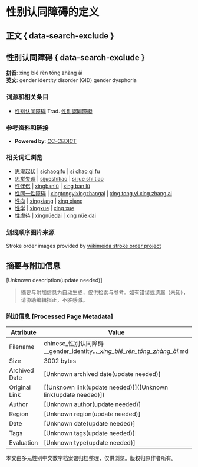 # 性别认同障碍的定义

## 正文 { data-search-exclude }


## 性别认同障碍 { data-search-exclude }

**拼音**: xìng bié rèn tóng zhàng ài  
**英文**: gender identity disorder (GID) gender dysphoria

### 词源和相关条目

-   [性](?define=性)[别](?define=别)[认](?define=认)[同](?define=同)[障](?define=障)[碍](?define=碍) Trad. [性](?define=性)[別](?define=別)[認](?define=認)[同](?define=同)[障](?define=障)[礙](?define=礙)

### 参考资料和链接

- **Powered by**: [CC-CEDICT](http://cc-cedict.org/)

### 相关词汇浏览

-   [思潮起伏](https://chinese.yabla.com/chinese-english-pinyin-dictionary.php?define=思潮起伏) | [sichaoqifu](https://chinese.yabla.com/chinese-english-pinyin-dictionary.php?define=sichaoqifu) | [si chao qi fu](https://chinese.yabla.com/chinese-english-pinyin-dictionary.php?define=si+chao+qi+fu)
-   [思觉失调](https://chinese.yabla.com/chinese-english-pinyin-dictionary.php?define=思觉失调) | [sijueshitiao](https://chinese.yabla.com/chinese-english-pinyin-dictionary.php?define=sijueshitiao) | [si jue shi tiao](https://chinese.yabla.com/chinese-english-pinyin-dictionary.php?define=si+jue+shi+tiao)
-   [性伴侣](https://chinese.yabla.com/chinese-english-pinyin-dictionary.php?define=性伴侣) | [xingbanlü](https://chinese.yabla.com/chinese-english-pinyin-dictionary.php?define=xingbanl%C3%BC) | [xing ban lü](https://chinese.yabla.com/chinese-english-pinyin-dictionary.php?define=xing+ban+l%C3%BC)
-   [性同一性障碍](https://chinese.yabla.com/chinese-english-pinyin-dictionary.php?define=性同一性障碍) | [xingtongyixingzhangai](https://chinese.yabla.com/chinese-english-pinyin-dictionary.php?define=xingtongyixingzhangai) | [xing tong yi xing zhang ai](https://chinese.yabla.com/chinese-english-pinyin-dictionary.php?define=xing+tong+yi+xing+zhang+ai)
-   [性向](https://chinese.yabla.com/chinese-english-pinyin-dictionary.php?define=性向) | [xingxiang](https://chinese.yabla.com/chinese-english-pinyin-dictionary.php?define=xingxiang) | [xing xiang](https://chinese.yabla.com/chinese-english-pinyin-dictionary.php?define=xing+xiang)
-   [性学](https://chinese.yabla.com/chinese-english-pinyin-dictionary.php?define=性学) | [xingxue](https://chinese.yabla.com/chinese-english-pinyin-dictionary.php?define=xingxue) | [xing xue](https://chinese.yabla.com/chinese-english-pinyin-dictionary.php?define=xing+xue)
-   [性虐待](https://chinese.yabla.com/chinese-english-pinyin-dictionary.php?define=性虐待) | [xingnüedai](https://chinese.yabla.com/chinese-english-pinyin-dictionary.php?define=xingn%C3%BCedai) | [xing nüe dai](https://chinese.yabla.com/chinese-english-pinyin-dictionary.php?define=xing+n%C3%BCe+dai)

### 划线顺序图片来源

Stroke order images provided by [wikimeida stroke order project](http://commons.wikimedia.org/wiki/Commons:Stroke_Order_Project)
<!-- tcd_original_link https://chinese.yabla.com/chinese-english-pinyin-dictionary.php?define=%E6%80%A7%E5%88%AB%E8%AE%A4%E5%90%8C%E9%9A%9C%E7%A2%8D -->


## 摘要与附加信息

<!-- tcd_abstract -->
[Unknown description(update needed)]
<!-- tcd_abstract_end -->

> 摘要与附加信息为自动生成，仅供检索与参考。如有错误或遗漏（未知），请协助编辑指正，不胜感激。

### 附加信息 [Processed Page Metadata]

| Attribute       | Value                                  |
|-----------------|----------------------------------------|
| Filename        | chinese_性别认同障碍__gender_identity...__xìng_bié_rèn_tóng_zhàng_ài_.md                             |
| Size            | 3002 bytes                           |
| Archived Date   | [Unknown archived date(update needed)]                             |
| Original Link   | [[Unknown link(update needed)]]([Unknown link(update needed)])                       |
| Author          | [Unknown author(update needed)]                               |
| Region          | [Unknown region(update needed)]                               |
| Date            | [Unknown date(update needed)]                                 |
| Tags            | [Unknown tags(update needed)]                                 |
| Evaluation            | [Unknown type(update needed)]                                 |
<!-- tcd_table_end -->

本文由多元性别中文数字档案馆归档整理，仅供浏览。版权归原作者所有。

